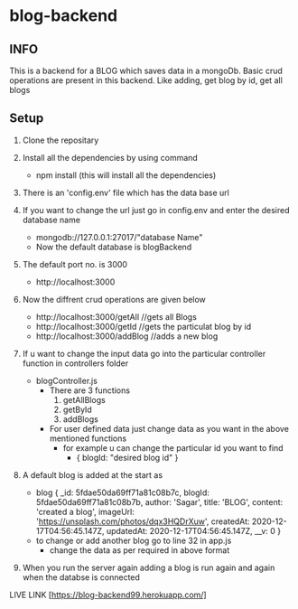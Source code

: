 # blog-backend

## INFO

This is a backend for a BLOG which saves data in a mongoDb. Basic crud operations are present in this backend. Like adding, get blog by id, get all blogs

## Setup

1. Clone the repositary
2. Install all the dependencies by using command
   - npm install
     (this will install all the dependencies)
3. There is an 'config.env' file which has the data base url
4. If you want to change the url just go in config.env and enter the desired database name
   - mongodb://127.0.0.1:27017/"database Name"
   - Now the default database is blogBackend
5. The default port no. is 3000
   - http://localhost:3000
6. Now the diffrent crud operations are given below

   - http://localhost:3000/getAll //gets all Blogs
   - http://localhost:3000/getId //gets the particulat blog by id
   - http://localhost:3000/addBlog //adds a new blog

7. If u want to change the input data go into the particular controller function in controllers folder

   - blogController.js
     - There are 3 functions
       1. getAllBlogs
       2. getById
       3. addBlogs
     - For user defined data just change data as you want in the above mentioned functions
       - for example u can change the particular id you want to find
         - { blogId: "desired blog id" }

8. A default blog is added at the start as
   - blog { \_id: 5fdae50da69ff71a81c08b7c,
     blogId: 5fdae50da69ff71a81c08b7b,
     author: 'Sagar',
     title: 'BLOG',
     content: 'created a blog',
     imageUrl: 'https://unsplash.com/photos/dqx3HQDrXuw',
     createdAt: 2020-12-17T04:56:45.147Z,
     updatedAt: 2020-12-17T04:56:45.147Z,
     \_\_v: 0 }
   - to change or add another blog go to line 32 in app.js
     - change the data as per required in above format
9. When you run the server again adding a blog is run again and again when the databse is connected

LIVE LINK [https://blog-backend99.herokuapp.com/]
